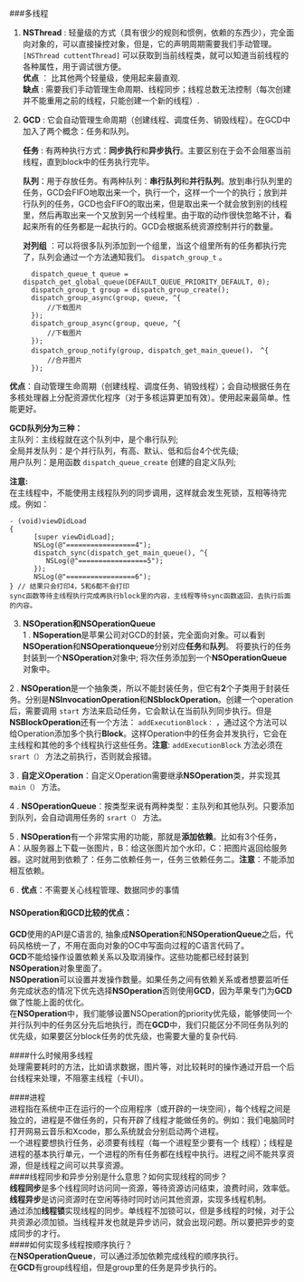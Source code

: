 ###多线程  
1. **NSThread** : 轻量级的方式（具有很少的规则和惯例，依赖的东西少），完全面向对象的，可以直接操控对象，但是，它的声明周期需要我们手动管理。 `[NSThread cuttentThread]` 可以获取到当前线程类，就可以知道当前线程的各种属性，用于调试很方便。  
**优点** ： 比其他两个轻量级，使用起来最直观.  
**缺点** : 需要我们手动管理生命周期、线程同步；线程总数无法控制（每次创建并不能重用之前的线程，只能创建一个新的线程）.  
  
2. **GCD** : 它会自动管理生命周期（创建线程、调度任务、销毁线程）。在GCD中加入了两个概念：任务和队列。    
 
	**任务** : 有两种执行方式：**同步执行**和**异步执行**。主要区别在于会不会阻塞当前线程，直到block中的任务执行完毕。   
	 
	**队列**：用于存放任务。有两种队列：**串行队列**和**并行队列**。放到串行队列里的任务，GCD会FIFO地取出来一个，执行一个，这样一个一个的执行；放到并行队列的任务，GCD也会FIFO的取出来，但是取出来一个就会放到别的线程里，然后再取出来一个又放到另一个线程里。由于取的动作很快忽略不计，看起来所有的任务都是一起执行的。GCD会根据系统资源控制并行的数量。    
	
	**对列组** ：可以将很多队列添加到一个组里，当这个组里所有的任务都执行完了，队列会通过一个方法通知我们。 `dispatch_group_t` 。   
	
	 
	```
	  dispatch_queue_t queue = dispatch_get_global_queue(DEFAULT_QUEUE_PRIORITY_DEFAULT, 0);  
      dispatch_group_t group = dispatch_group_create();
      dispatch_group_async(group, queue, ^{
      	  //下载图片
      });
      dispatch_group_async(group, queue, ^{
          //下载图片
      });
      dispatch_group_notify(group, dispatch_get_main_queue()， ^{ 
          //合并图片 
      });
	```    
	  
 **优点**：自动管理生命周期（创建线程、调度任务、销毁线程）；会自动根据任务在多核处理器上分配资源优化程序（对于多核运算更加有效）。使用起来最简单。性能更好。  
   
 **GCD队列分为三种：**  
 主队列：主线程就在这个队列中，是个串行队列;  
 全局并发队列：是个并行队列，有高、默认、低和后台4个优先级;  
 用户队列：是用函数 `dispatch_queue_create` 创建的自定义队列;    
 
 **注意:**  
 在主线程中，不能使用主线程队列的同步调用，这样就会发生死锁，互相等待完成。例如：   
  
 ```
 - (void)viewDidLoad
{
       [super viewDidLoad];
       NSLog(@"=================4");
       dispatch_sync(dispatch_get_main_queue(), ^{
          NSLog(@"=================5");
       });
       NSLog(@"=================6");
} // 结果只会打印4，5和6都不会打印  
sync函数等待主线程执行完成再执行block里的内容，主线程等待sync函数返回，去执行后面的内容。
 ```    
 
3. **NSOperation和NSOperationQueue**  
1 . **NSoperation**是苹果公司对GCD的封装，完全面向对象。可以看到**NSOperation**和**NSOperationqueue**分别对应**任务**和**队列**。  将要执行的任务封装到一个**NSOperation**对象中; 将次任务添加到一个**NSOperationQueue**对象中。   
 
 2 . **NSOperation**是一个抽象类，所以不能封装任务，但它有**2**个子类用于封装任务。分别是**NSInvocationOperation**和**NSblockOperation**。创建一个operation后，需要调用 `start` 方法来启动任务，它会默认在当前队列同步执行。但是**NSBlockOperation**还有一个方法： `addExecutionBlock：` ，通过这个方法可以给Operation添加多个执行**Block**。这样Operation中的任务会并发执行，它会在主线程和其他的多个线程执行这些任务。**注意**: `addExecutionBlock` 方法必须在 `srart（）` 方法之前执行，否则就会报错。    

 3 . **自定义Operation**：自定义Operation需要继承**NSOperation**类，并实现其 `main（）` 方法。  
   
   4 . **NSOperationQueue**：按类型来说有两种类型：主队列和其他队列。只要添加到队列，会自动调用任务的 `srart（）` 方法。  
     
   5 . **NSOperation**有一个非常实用的功能，那就是**添加依赖**。比如有3个任务，A：从服务器上下载一张图片，B：给这张图片加个水印，C：把图片返回给服务器。这时就用到依赖了：任务二依赖任务一，任务三依赖任务二。**注意**：不能添加相互依赖。  
   
   6 . **优点**：不需要关心线程管理、数据同步的事情    
   
           
#### NSOperation和GCD比较的优点：  
**GCD**使用的API是C语言的, 抽象成**NSOperation**和**NSOperationQueue**之后，代码风格统一了，不用在面向对象的OC中写面向过程的C语言代码了。  
**GCD**不能给操作设置依赖关系以及取消操作。这些功能都已经封装到**NSOperation**对象里面了。  
**NSOperation**可以设置并发操作数量。如果任务之间有依赖关系或者想要监听任务完成状态的情况下优先选择**NSOperation**否则使用**GCD**，因为苹果专门为**GCD**做了性能上面的优化。  
在**NSOperation**中，我们能够设置NSOperation的priority优先级，能够使同一个并行队列中的任务区分先后地执行，而在**GCD**中，我们只能区分不同任务队列的优先级，如果要区分block任务的优先级，也需要大量的复杂代码.    

####什么时候用多线程  
处理需要耗时的方法，比如请求数据，图片等，对比较耗时的操作通过开启一个后台线程来处理，不阻塞主线程（卡UI）。  
  
####进程  
进程指在系统中正在运行的一个应用程序（或开辟的一块空间），每个线程之间是独立的，进程是不做任务的，只有开辟了线程才能做任务的。例如：我们电脑同时打开网易云音乐和Xcode，那么系统就会分别启动两个进程。  
一个进程要想执行任务，必须要有线程（每一个进程至少要有一个 线程）；线程是进程的基本执行单元，一个进程的所有任务都在线程中执行。进程之间不能共享资源，但是线程之间可以共享资源。  
####线程同步和异步分别是什么意思？如何实现线程的同步？  
**线程同步**是多个线程同时访问同一资源，等待资源访问结束，浪费时间，效率低。  
**线程异步**是访问资源时在空闲等待时同时访问其他资源，实现多线程机制。  
通过添加**线程锁**实现线程的同步。单线程不加锁可以，但是多线程的时候，对于公共资源必须加锁。当线程并发也就是异步访问，就会出现问题。所以要把异步的变成同步的才行。  
####如何实现多线程按顺序执行？  
在**NSOperationQueue**，可以通过添加依赖完成线程的顺序执行。  
在**GCD**有group线程组，但是group里的任务是异步执行的。